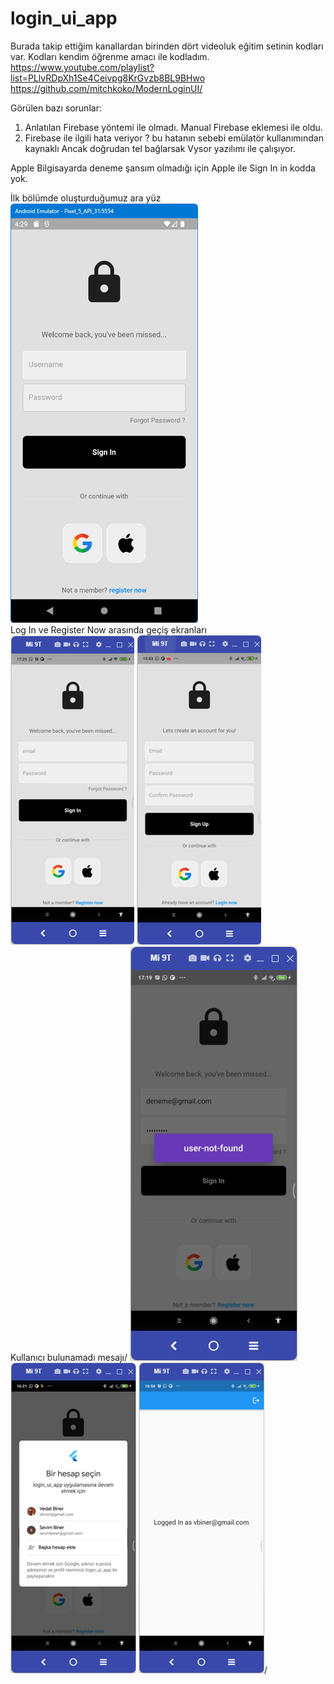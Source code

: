 # login_ui_app

Burada takip ettiğim kanallardan birinden dört videoluk eğitim setinin kodları
var. Kodları kendim öğrenme amacı ile kodladım.
https://www.youtube.com/playlist?list=PLlvRDpXh1Se4Ceivpg8KrGvzb8BL9BHwo <BR>
https://github.com/mitchkoko/ModernLoginUI/

Görülen bazı sorunlar:
1. Anlatılan Firebase yöntemi ile olmadı. Manual Firebase eklemesi ile oldu.
2. Firebase ile ilgili hata veriyor ? bu hatanın sebebi emülatör kullanımından kaynaklı
Ancak doğrudan tel bağlarsak Vysor yazılımı ile çalışıyor.

Apple Bilgisayarda deneme şansım olmadığı için Apple ile Sign In in kodda yok.

İlk bölümde oluşturduğumuz ara yüz
<BR>
![ScreenShot](screen_shots/img-01.png)
<BR>
Log In ve Register Now arasında geçiş ekranları<BR>
![ScreenShot](screen_shots/img-02.png)
![ScreenShot](screen_shots/img-03.png)
<BR>
Kullanıcı bulunamadı mesajı/
![ScreenShot](screen_shots/img-06.png)
![ScreenShot](screen_shots/img-04.png)
![ScreenShot](screen_shots/img-05.png)/

